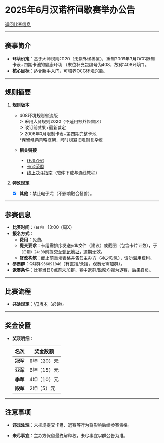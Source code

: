 # 2025年6月汉诺杯间歇赛举办公告

[返回比赛信息](../../../Competitions.html)  

---

## 赛事简介
- **环境设定**：基于大师规则2020（无额外怪兽区），重制2006年3月OCG限制卡表+四期卡池的健康环境 （末位补充包编号为408，故称“408环境”）。  
- **核心目标**：适合新手入门，可培养OCG环境兴趣。  

---

## 规则摘要
1. **规则版本**  
   - 408环境规则省流版  
     ▷ 采用大师规则2020（不适用额外怪兽区）  
     ▷ 改订前效果+最新裁定  
     ▷ 2006年3月限制卡表+第四期完整卡池  
     *保留经典策略框架，同时规避旧规则复杂度  
   
   - **相关链接**  
     - [环境介绍](../../../../../Articles/Notices/Intro.html)  
     - [卡池范围](../../../../Cardpool%20Banlist/Cardpool.html)  
     - [线上决斗指南](../../../../Notices/Online.html)（软件下载与连线教程）  

2. **特殊规定**  
   - [x] **其他**：禁止电子龙（不影响融合怪兽）。  

---

## 参赛信息
- **比赛时间**：`（日期）` 13:00（周X）  
- **报名方式**：  
  - **费用**：免费。  
  - **提交要求**：卡组需排序发送ydk文件（建议）或截图（包含卡片计数），于`（日期）24:00`前提交至[登记地址](https://www.wenjuan.com/s/UZBZJv6zs4N/)，逾期无效。  
  - **修改构筑**：截止前重填表格并告知主办方（神之吹息），请勿滥用权利。  
- **参赛群**：QQ群 `936891040`（有直播/录播，观赛无需加群）。  
- **退赛条件**：比赛当日0点前未加群、赛中退群/缺席均视为退赛，后果自负。  

---

## 比赛流程
- **共通规定**：[V2版本](https://www.bilibili.com/read/cv38391332/)（必读）。  

---

## 奖金设置
- **奖项明细**：  
  
  | 名次     | 奖金数额    |
  | -------- | ----------- |
  | **冠军** | 8坤（20）元 |
  | **亚军** | 6坤（15）元 |
  | **季军** | 4坤（10）元 |
  | **殿军** | 2坤（5）元  |

---

## 注意事项

- **违规处理**：未按规提交卡组、退赛等行为将影响后续参赛资格。  

- **未尽事宜**：主办方保留最终解释权，未尽事宜以群公告为准。  
